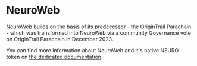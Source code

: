 # NeuroWeb

NeuroWeb builds on the basis of its predecessor - the OriginTrail Parachain - which was transformed into NeuroWeb via a community Governance vote on OriginTrail Parachain in December 2023.&#x20;

You can find more information about NeuroWeb and it's native NEURO token on [the dedicated documentation](https://docs.neuroweb.ai/).

